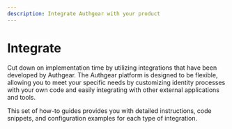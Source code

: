 ```yaml
---
description: Integrate Authgear with your product
---
```


# Integrate

Cut down on implementation time by utilizing integrations that have been developed by Authgear. The Authgear platform is designed to be flexible, allowing you to meet your specific needs by customizing identity processes with your own code and easily integrating with other external applications and tools.

This set of how-to guides provides you with detailed instructions, code snippets, and configuration examples for each type of integration.&#x20;
